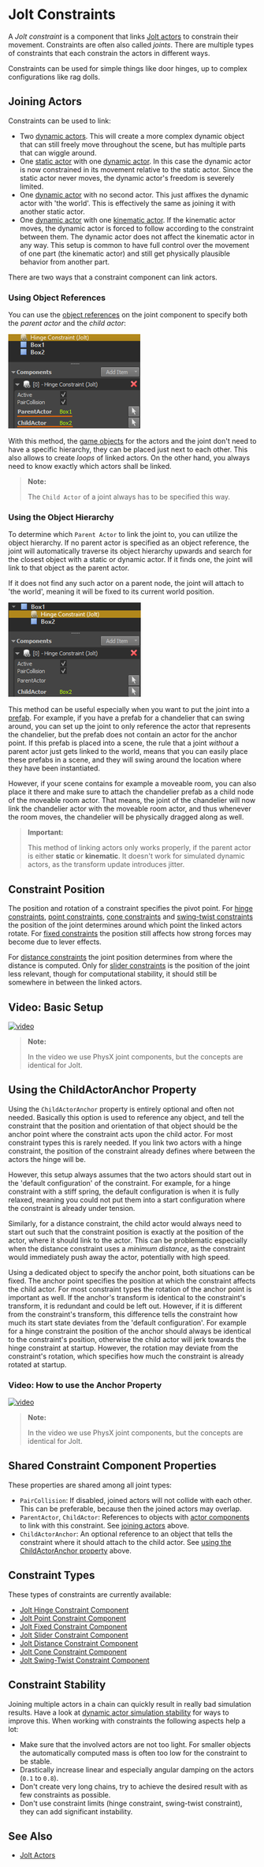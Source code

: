 # Jolt Constraints

A *Jolt constraint* is a component that links [Jolt actors](../actors/jolt-actors.md) to constrain their movement. Constraints are often also called *joints*. There are multiple types of constraints that each constrain the actors in different ways.

Constraints can be used for simple things like door hinges, up to complex configurations like rag dolls.

## Joining Actors

Constraints can be used to link:

* Two [dynamic actors](../actors/jolt-dynamic-actor-component.md). This will create a more complex dynamic object that can still freely move throughout the scene, but has multiple parts that can wiggle around.
* One [static actor](../actors/jolt-static-actor-component.md) with one [dynamic actor](../actors/jolt-dynamic-actor-component.md). In this case the dynamic actor is now constrained in its movement relative to the static actor. Since the static actor never moves, the dynamic actor's freedom is severely limited.
* One [dynamic actor](../actors/jolt-dynamic-actor-component.md) with no second actor. This just affixes the dynamic actor with 'the world'. This is effectively the same as joining it with another static actor.
* One [dynamic actor](../actors/jolt-dynamic-actor-component.md) with one [kinematic actor](../actors/jolt-dynamic-actor-component.md#kinematic-vs-simulated). If the kinematic actor moves, the dynamic actor is forced to follow according to the constraint between them. The dynamic actor does not affect the kinematic actor in any way. This setup is common to have full control over the movement of one part (the kinematic actor) and still get physically plausible behavior from another part.

There are two ways that a constraint component can link actors.

### Using Object References

You can use the [object references](../../../scenes/object-references.md) on the joint component to specify both the *parent actor* and the *child actor*:

![Linking actors via references](media/jolt-link-joints.png)

With this method, the [game objects](../../../runtime/world/game-objects.md) for the actors and the joint don't need to have a specific hierarchy, they can be placed just next to each other. This also allows to create *loops* of linked actors. On the other hand, you always need to know exactly which actors shall be linked.

> **Note:**
>
> The `Child Actor` of a joint always has to be specified this way.

### Using the Object Hierarchy

To determine which `Parent Actor` to link the joint to, you can utilize the object hierarchy. If no parent actor is specified as an object reference, the joint will automatically traverse its object hierarchy upwards and search for the closest object with a static or dynamic actor. If it finds one, the joint will link to that object as the parent actor.

If it does not find any such actor on a parent node, the joint will attach to 'the world', meaning it will be fixed to its current world position.

![Linking actors via hierarchy](media/jolt-link-joints-hierarchy.png)

This method can be useful especially when you want to put the joint into a [prefab](../../../prefabs/prefabs-overview.md). For example, if you have a prefab for a chandelier that can swing around, you can set up the joint to only reference the actor that represents the chandelier, but the prefab does not contain an actor for the anchor point. If this prefab is placed into a scene, the rule that a joint *without* a parent actor just gets linked to the world, means that you can easily place these prefabs in a scene, and they will swing around the location where they have been instantiated.

However, if your scene contains for example a moveable room, you can also place it there and make sure to attach the chandelier prefab as a child node of the moveable room actor. That means, the joint of the chandelier will now link the chandelier actor with the moveable room actor, and thus whenever the room moves, the chandelier will be physically dragged along as well.

> **Important:**
>
> This method of linking actors only works properly, if the parent actor is either **static** or **kinematic**. It doesn't work for simulated dynamic actors, as the transform update introduces jitter.

## Constraint Position

The position and rotation of a constraint specifies the pivot point. For [hinge constraints](jolt-hinge-constraint-component.md), [point constraints](jolt-point-constraint-component.md), [cone constraints](jolt-cone-constraint-component.md) and [swing-twist constraints](jolt-swing-twist-constraint-component.md) the position of the joint determines around which point the linked actors rotate. For [fixed constraints](jolt-fixed-constraint-component.md) the position still affects how strong forces may become due to lever effects.

For [distance constraints](jolt-distance-constraint-component.md) the joint position determines from where the distance is computed. Only for [slider constraints](jolt-slider-constraint-component.md) is the position of the joint less relevant, though for computational stability, it should still be somewhere in between the linked actors.

## Video: Basic Setup

[![video](https://img.youtube.com/vi/r3wVz3Xd8xU/0.jpg)](https://www.youtube.com/watch?v=r3wVz3Xd8xU)

> **Note:**
>
> In the video we use PhysX joint components, but the concepts are identical for Jolt.

## Using the ChildActorAnchor Property

Using the `ChildActorAnchor` property is entirely optional and often not needed. Basically this option is used to reference any object, and tell the constraint that the position and orientation of that object should be the anchor point where the constraint acts upon the child actor. For most constraint types this is rarely needed. If you link two actors with a hinge constraint, the position of the constraint already defines where between the actors the hinge will be.

However, this setup always assumes that the two actors should start out in the 'default configuration' of the constraint. For example, for a hinge constraint with a stiff spring, the default configuration is when it is fully relaxed, meaning you could not put them into a start configuration where the constraint is already under tension.

Similarly, for a distance constraint, the child actor would always need to start out such that the constraint position is exactly at the position of the actor, where it should link to the actor. This can be problematic especially when the distance constraint uses a *minimum distance*, as the constraint would immediately push away the actor, potentially with high speed.

Using a dedicated object to specify the anchor point, both situations can be fixed. The anchor point specifies the position at which the constraint affects the child actor. For most constraint types the rotation of the anchor point is important as well. If the anchor's transform is identical to the constraint's transform, it is redundant and could be left out. However, if it is different from the constraint's transform, this difference tells the constraint how much its start state deviates from the 'default configuration'. For example for a hinge constraint the position of the anchor should always be identical to the constraint's position, otherwise the child actor will jerk towards the hinge constraint at startup. However, the rotation may deviate from the constraint's rotation, which specifies how much the constraint is already rotated at startup.

### Video: How to use the Anchor Property

[![video](https://img.youtube.com/vi/xnQEaA8E0SM/0.jpg)](https://www.youtube.com/watch?v=xnQEaA8E0SM)

> **Note:**
>
> In the video we use PhysX joint components, but the concepts are identical for Jolt.

## Shared Constraint Component Properties

These properties are shared among all joint types:

* `PairCollision`: If disabled, joined actors will not collide with each other. This can be preferable, because then the joined actors may overlap.
* `ParentActor`, `ChildActor`: References to objects with [actor components](../actors/jolt-actors.md) to link with this constraint. See [joining actors](#joining-actors) above.
* `ChildActorAnchor`: An optional reference to an object that tells the constraint where it should attach to the child actor. See [using the ChildActorAnchor property](#using-the-childactoranchor-property) above.

## Constraint Types

These types of constraints are currently available:

* [Jolt Hinge Constraint Component](jolt-hinge-constraint-component.md)
* [Jolt Point Constraint Component](jolt-point-constraint-component.md)
* [Jolt Fixed Constraint Component](jolt-fixed-constraint-component.md)
* [Jolt Slider Constraint Component](jolt-slider-constraint-component.md)
* [Jolt Distance Constraint Component](jolt-distance-constraint-component.md)
* [Jolt Cone Constraint Component](jolt-cone-constraint-component.md)
* [Jolt Swing-Twist Constraint Component](jolt-swing-twist-constraint-component.md)

## Constraint Stability

Joining multiple actors in a chain can quickly result in really bad simulation results. Have a look at [dynamic actor simulation stability](../actors/jolt-dynamic-actor-component.md#simulation-stability) for ways to improve this. When working with constraints the following aspects help a lot:

* Make sure that the involved actors are not too light. For smaller objects the automatically computed mass is often too low for the constraint to be stable.
* Drastically increase linear and especially angular damping on the actors (`0.1` to `0.8`).
* Don't create very long chains, try to achieve the desired result with as few constraints as possible.
* Don't use constraint limits (hinge constraint, swing-twist constraint), they can add significant instability.

## See Also

* [Jolt Actors](../actors/jolt-actors.md)
